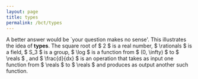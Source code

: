 ```yaml
---
layout: page
title: types
permalink: /bct/types
---
```

A better answer would be `your question makes no sense'. This illustrates the idea of **types**. The square root of $ 2 $ is a real number, $ \rationals $ is a field, $ S_3 $ is a group, $ \log $ is a function from $ (0, \infty) $ to $ \reals $ , and $ \frac{d}{dx} $ is an operation that takes as input one function from $ \reals $ to $ \reals $ and produces as output another such function.
